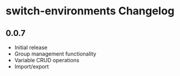 <!-- Keep a Changelog guide -> https://keepachangelog.com -->

# switch-environments Changelog

## 0.0.7

- Initial release
- Group management functionality
- Variable CRUD operations
- Import/export